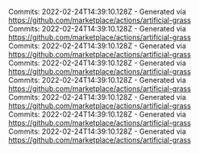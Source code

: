 Commits: 2022-02-24T14:39:10.128Z - Generated via https://github.com/marketplace/actions/artificial-grass
<br>
Commits: 2022-02-24T14:39:10.128Z - Generated via https://github.com/marketplace/actions/artificial-grass
<br>
Commits: 2022-02-24T14:39:10.128Z - Generated via https://github.com/marketplace/actions/artificial-grass
<br>
Commits: 2022-02-24T14:39:10.128Z - Generated via https://github.com/marketplace/actions/artificial-grass
<br>
Commits: 2022-02-24T14:39:10.128Z - Generated via https://github.com/marketplace/actions/artificial-grass
<br>
Commits: 2022-02-24T14:39:10.128Z - Generated via https://github.com/marketplace/actions/artificial-grass
<br>
Commits: 2022-02-24T14:39:10.128Z - Generated via https://github.com/marketplace/actions/artificial-grass
<br>
Commits: 2022-02-24T14:39:10.128Z - Generated via https://github.com/marketplace/actions/artificial-grass
<br>

